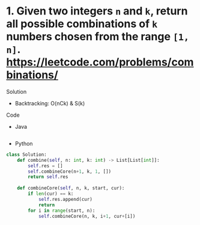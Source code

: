 # 1. Given two integers `n` and `k`, return all possible combinations of `k` numbers chosen from the range `[1, n]`. https://leetcode.com/problems/combinations/

Solution

- Backtracking: O(nCk) & S(k)

Code

- Java

```java

```

- Python

```python
class Solution:
    def combine(self, n: int, k: int) -> List[List[int]]:
        self.res = []
        self.combineCore(n+1, k, 1, [])
        return self.res
        
    def combineCore(self, n, k, start, cur):
        if len(cur) == k:
            self.res.append(cur)
            return
        for i in range(start, n):
            self.combineCore(n, k, i+1, cur+[i])
```